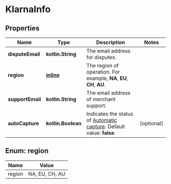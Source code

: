 
# KlarnaInfo

## Properties
Name | Type | Description | Notes
------------ | ------------- | ------------- | -------------
**disputeEmail** | **kotlin.String** | The email address for disputes. | 
**region** | [**inline**](#Region) | The region of operation. For example, **NA**, **EU**, **CH**, **AU**. | 
**supportEmail** | **kotlin.String** | The email address of merchant support. | 
**autoCapture** | **kotlin.Boolean** | Indicates the status of [Automatic capture](https://docs.adyen.com/online-payments/capture#automatic-capture). Default value: **false**. |  [optional]


<a name="Region"></a>
## Enum: region
Name | Value
---- | -----
region | NA, EU, CH, AU



